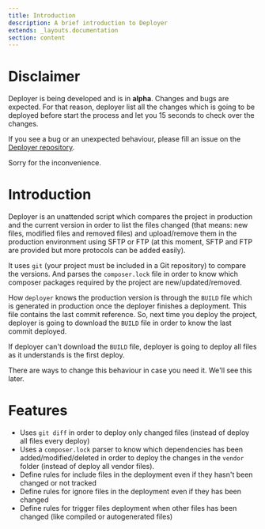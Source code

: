 ```yaml
---
title: Introduction
description: A brief introduction to Deployer
extends: _layouts.documentation
section: content
---
```


<div class="bg-yellow-500 p-4 rounded shadow">
    <h1 class="text-xl text-center">Disclaimer</h1>
    <div class="text-sm">
        <p>
            Deployer is being developed and is in <b>alpha</b>. Changes and bugs are expected. For that reason, deployer
            list all the changes which is going to be deployed before start the process and let you 15 seconds to check over
            the changes.
        </p>
        <p>
            If you see a bug or an unexpected behaviour, please fill an issue on the <a href="https://github.com/jurios/deployer">Deployer repository</a>.
        </p>
        <p>
            Sorry for the inconvenience.
        </p>
    </div>
</div>

# Introduction
Deployer is an unattended script which compares the project in production and the current version in order to 
list the files changed (that means: new files, modified files and removed files) and upload/remove 
them in the production environment using SFTP or FTP (at this moment, SFTP and FTP are provided but more protocols 
can be added easily).

It uses `git` (your project must be included in a Git repository) to compare the versions. And parses the `composer.lock` 
file in order to know which composer packages required by the project are new/updated/removed.

How `deployer` knows the production version is through the `BUILD` file which is generated in production once 
the deployer finishes a deployment. This file contains the last commit reference. So, next time you deploy the project,
deployer is going to download the `BUILD` file in order to know the last commit deployed.

If deployer can't download the `BUILD` file, deployer is going to deploy all files as it understands is the first deploy.

There are ways to change this behaviour in case you need it. We'll see this later.

# Features

* Uses `git diff` in order to deploy only changed files (instead of deploy all files every deploy)
* Uses a `composer.lock` parser to know which dependencies has been added/modified/deleted in order to deploy the
changes in the `vendor` folder (instead of deploy all vendor files).
* Define rules for include files in the deployment even if they hasn't been changed or not tracked
* Define rules for ignore files in the deployment even if they has been changed
* Define rules for trigger files deployment when other files has been changed (like compiled or autogenerated files)

